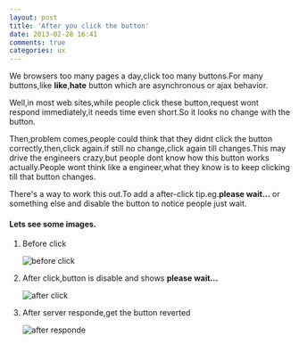 ```yaml
---
layout: post
title: 'After you click the button'
date: 2013-02-28 16:41
comments: true
categories: ux
---
```


We browsers too many pages a day,click too many buttons.For many buttons,like **like**,**hate** button which are asynchronous or ajax behavior.

Well,in most web sites,while people click these button,request wont respond immediately,it needs time even short.So it looks no change with the button.

Then,problem comes,people could think that they didnt click the button correctly,then,click again.if still no change,click again till changes.This may drive the engineers crazy,but people dont know how this button works actually.People wont think like a engineer,what they know is to keep clicking till that button changes.

There's a way to work this out.To add a after-click tip.eg.**please wait...** or something else and disable the button to notice people just wait.

#### Lets see some images.

1. Before click 

	![before click](http://hlcfan.github.io/images/2013_02_28/img1.png)
2. After click,button is disable and shows **please wait...** 

	![after click](http://hlcfan.github.io/images/2013_02_28/img2.png)
3. After server responde,get the button reverted 

	![after responde](http://hlcfan.github.io/images/2013_02_28/img3.png)
